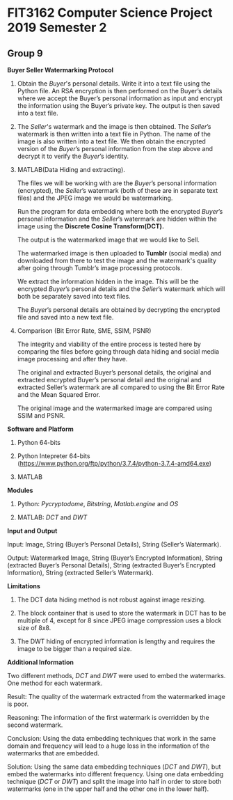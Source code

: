 FIT3162 Computer Science Project 2019 Semester 2
====================================================

Group 9
-----------

**Buyer Seller Watermarking Protocol**

1. Obtain the *Buyer*'s personal details. Write it into a text file using the Python file. An RSA encryption is then performed on the Buyer’s details where we accept the Buyer’s personal information as input and encrypt the information using the Buyer’s private key. The output is then saved into a text file.


2. The *Seller*'s watermark and the image is then obtained. The *Seller*’s watermark is then written into a text file in Python. The name of the image is also written into a text file. We then obtain the encrypted version of the *Buyer*’s personal information from the step above and decrypt it to verify the *Buyer*’s identity.


3. MATLAB(Data Hiding and extracting).

   The files we will be working with are the *Buyer*’s personal information (encrypted), the *Seller*’s watermark (both of these are in separate text files) and the JPEG image we would be watermarking.  
   
   Run the program for data embedding where both the encrypted *Buyer*’s personal information and the *Seller*’s watermark are hidden within the image using the __Discrete Cosine Transform(DCT).__
   
   The output is the watermarked image that we would like to Sell.  
   
   The watermarked image is then uploaded to __Tumblr__ (social media) and downloaded from there to test the image and the watermark's quality after going through Tumblr’s image processing protocols.  
   
   We extract the information hidden in the image. This will be the encrypted *Buyer*’s personal details and the *Seller*’s watermark which will both be separately saved into text files.  
   
   The *Buyer*’s personal details are obtained by decrypting the encrypted file and saved into a new text file.

4. Comparison (Bit Error Rate, SME, SSIM, PSNR)

   The integrity and viability of the entire process is tested here by comparing the files before going through data hiding and social media image processing and after they have.  
   
   The original and extracted Buyer’s personal details, the original and extracted encrypted Buyer’s personal detail and the original and extracted Seller’s watermark are all compared to using the Bit Error Rate and the Mean Squared Error.  
   
   The original image and the watermarked image are compared using SSIM and PSNR.


**Software and Platform**

1. Python 64-bits

2. Python Intepreter 64-bits (https://www.python.org/ftp/python/3.7.4/python-3.7.4-amd64.exe)

3. MATLAB


**Modules**

1. Python: *Pycryptodome*, *Bitstring*, *Matlab.engine* and *OS*

2. MATLAB: *DCT* and *DWT*


**Input and Output**

Input: Image, String (Buyer’s Personal Details), String (Seller’s Watermark).

Output: Watermarked Image, String (Buyer’s Encrypted Information), String (extracted Buyer’s Personal Details), String (extracted Buyer’s Encrypted Information), String (extracted Seller’s Watermark).


**Limitations**

1. The DCT data hiding method is not robust against image resizing.

2. The block container that is used to store the watermark in DCT has to be multiple of 4, except for 8 since JPEG image compression uses a block size of 8x8.

3. The DWT hiding of encrypted information is lengthy and requires the image to be bigger than a required size.


**Additional Information**

Two different methods, *DCT* and *DWT* were used to embed the watermarks. One method for each watermark.  
   
   Result: The quality of the watermark extracted from the watermarked image is poor.  
   
   Reasoning: The information of the first watermark is overridden by the second watermark.  
   
   Conclusion: Using the data embedding techniques that work in the same domain and frequency will lead to a huge loss in the information of the watermarks that are embedded.  
   
   Solution: Using the same data embedding techniques (*DCT* and *DWT*), but embed the watermarks into different frequency. Using one data embedding technique (*DCT* or *DWT*) and split the image into half in order to store both watermarks (one in the upper half and the other one in the lower half).

